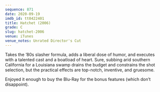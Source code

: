 ```yaml
---
sequence: 871
date: 2020-09-19
imdb_id: tt0422401
title: Hatchet (2006)
grade: C
slug: hatchet-2006
venue: iTunes
venue_notes: Unrated Director's Cut
---
```


Takes the ’80s slasher formula, adds a liberal dose of humor, and executes with a talented cast and a boatload of heart. Sure, subbing arid southern California for a Louisiana swamp drains the budget and constrains the shot selection, but the practical effects are top-notch, inventive, and gruesome.

Enjoyed it enough to buy the Blu-Ray for the bonus features (which don’t disappoint).